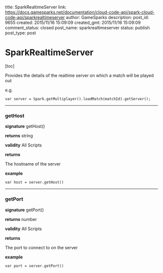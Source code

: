title: SparkRealtimeServer
link: https://docs.gamesparks.net/documentation/cloud-code-api/spark-cloud-code-api/sparkrealtimeserver
author: GameSparks
description: 
post_id: 9655
created: 2015/11/16 15:09:09
created_gmt: 2015/11/16 15:09:09
comment_status: closed
post_name: sparkrealtimeserver
status: publish
post_type: post

<!--Provides the details of the realtime server on which a match will be played out -->

# SparkRealtimeServer

[toc] 

Provides the details of the realtime server on which a match will be played out

e.g.
    
    
    var server = Spark.getMultiplayer().loadMatch(matchId).getServer();

* * *

### getHost

**signature** getHost()

**returns** string

**validity** All Scripts

**returns**

The hostname of the server

**example**
    
    
    var host = server.getHost()

* * *

### getPort

**signature** getPort()

**returns** number

**validity** All Scripts

**returns**

The port to connect to on the server

**example**
    
    
    var port = server.getPort()